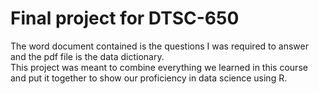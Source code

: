 # Final project for DTSC-650
The word document contained is the questions I was required to answer and the pdf file is the data dictionary.\
This project was meant to combine everything we learned in this course and put it together to show our proficiency in data science using R.
